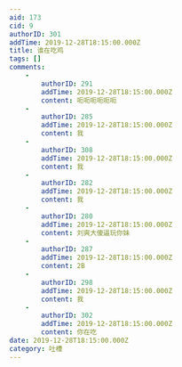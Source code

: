 ```yaml
---
aid: 173
cid: 9
authorID: 301
addTime: 2019-12-28T18:15:00.000Z
title: 谁在吃鸡
tags: []
comments:
    -
        authorID: 291
        addTime: 2019-12-28T18:15:00.000Z
        content: 呃呃呃呃呃呃
    -
        authorID: 285
        addTime: 2019-12-28T18:15:00.000Z
        content: 我
    -
        authorID: 308
        addTime: 2019-12-28T18:15:00.000Z
        content: 我
    -
        authorID: 282
        addTime: 2019-12-28T18:15:00.000Z
        content: 我
    -
        authorID: 280
        addTime: 2019-12-28T18:15:00.000Z
        content: 刘爽大傻逼玩你妹
    -
        authorID: 287
        addTime: 2019-12-28T18:15:00.000Z
        content: 2B
    -
        authorID: 298
        addTime: 2019-12-28T18:15:00.000Z
        content: 我
    -
        authorID: 302
        addTime: 2019-12-28T18:15:00.000Z
        content: 你在吃
date: 2019-12-28T18:15:00.000Z
category: 吐槽
---
```



